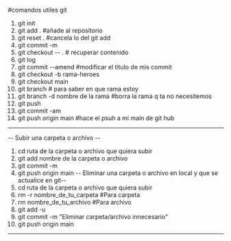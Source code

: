 #comandos utiles git

1. git init 
2. git add . #añade al repositorio 
3. git reset . #cancela lo del git add 
4.  git commit -m
5.  git checkout -- . # recuperar contenido
6.  git log
7. git commit --amend #modificar el titulo de mis commit 
8.  git checkout -b rama-heroes
9.  git checkout main
10.  git branch # para saber en que rama estoy
11.  git branch -d nombre de la rama #borra la rama q ta no necesitemos
12. git push
13. git commit -am 
14. git push origin main #hace el psuh a mi main de git hub

-------------------------------------------------------
-- Subir una carpeta o archivo --
1. cd ruta de la carpeta o archivo que quiera subir
2. git add nombre de la carpeta o archivo
3. git commit -m
4. git push origin main
-- Eliminar una carpeta o archivo en local y que se actualice en git-- 
1. cd ruta de la carpeta o archivo que quiera subir
2. rm -r nombre_de_tu_carpeta #Para carpeta
3. rm nombre_de_tu_archivo #Para archivo
4. git add -u
5. git commit -m "Eliminar carpeta/archivo innecesario"
6. git push origin main
 -------------------------------------------------------